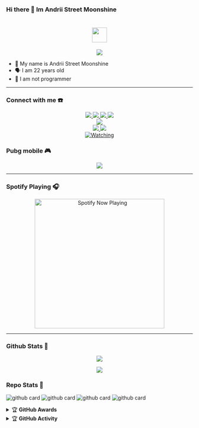 ### Hi there 👋 Im Andrii Street Moonshine

<h1 align="center"> <img src="https://user-images.githubusercontent.com/1303154/88677602-1635ba80-d120-11ea-84d8-d263ba5fc3c0.gif" width="40px" alt=""><br></h1>
<p align="center">
  <img src="https://avatars.githubusercontent.com/u/82263175?v=4" />
</p>

<p align="center">

- 👼 My name is Andrii Street Moonshine 
- 🗣️ I am 22 years old 
- 🔭 I am not programmer

</p>

------
### Connect with me ☎️
<p align="center">
  <a href="https://instagram.com/crosslife89"><img src="https://img.shields.io/badge/Instagram-E4405F?style=for-the-badge&logo=instagram&logoColor=white"/> 
  <a href="https://wa.me/+6283822759168/P"><img src="https://img.shields.io/badge/WhatsApp-25D366?style=for-the-badge&logo=whatsapp&logoColor=white" />
  <a href="https://www.facebook.com/andriistreetmoon"><img src="https://img.shields.io/badge/Facebook-%234267B2.svg?&style=for-the-badge&logo=facebook&logoColor=white" />
  <a href="https://t.me/andrii"><img src="https://img.shields.io/badge/Telegram-%230088cc.svg?&style=for-the-badge&logo=telegram&logoColor=white" /> <br>
  <a href="https://youtu.be/WgeItwiifYs"><img src="https://img.shields.io/badge/YouTube-zeeone ofc-ff0000?style=for-the-badge&logo=youtube&logoColor=ff0000&link=https://youtube.com/channel/UCdzWwbApjkyODby7_MoRYlA" /><br>
  <a name=andriiwalker&label=VIEWS&style=flat-square&color=orange" />
  <a href="https://github.com/andriiwalker"><img src="https://img.shields.io/badge/-GitHub-black?style=flat-square&logo=github" /> 
  <a href="https://youtube.com/channel/UCdzWwbApjkyODby7_MoRYlA"><img src="https://img.shields.io/youtube/channel/subscribers/UCdzWwbApjkyODby7_MoRYlA?style=social" /> <br>
  <a href="https://komarev.com/ghpvc/?username=andriiwalker&color=blue&style=flat-square&label=Profile+Views"><img title="Watching" src="https://komarev.com/ghpvc/?username=andriiwalker&color=blue&style=flat-square&label=Profile+View"></a>
</p>

### Pubg mobile 🎮
<p align="center">
  <img src="https://github.com/zeeoneofc/zeeoneofc/blob/zeeoneofc/2047a1zwq1.gif" />
</p>

------

### Spotify Playing 🎧

<p align="center">
  <a href="https://open.spotify.com/user/hbv7yzic965h9y82w194av0cz" target="_blank"><img src="https://now-playing-on-spotify.vercel.app/api/spotify" alt="Spotify Now Playing" width="350"/></a>
</p>

------

### Github Stats 🚀

<p align="center"><a href="https://github.com/andriiwalker"><img src="https://github-readme-stats.vercel.app/api?username=andriiwalker&show_icons=true&theme=radical"></a></p>
<p align="center"><a href="https://github.com/andriiwalker"><img src="https://github-readme-stats.vercel.app/api/top-langs/?username=andriiwalker&theme=radical&layout=compact"></a></p> 

### Repo Stats 🔭
![github card](https://github-readme-stats.vercel.app/api/pin/?username=andriiwalker&repo=wabot&theme=dark)
![github card](https://github-readme-stats.vercel.app/api/pin/?username=andriiwalker&repo=rfkbot&theme=nightowl)
![github card](https://github-readme-stats.vercel.app/api/pin/?username=andriiwalker&repo=Alphab0t12&theme=dark)
![github card](https://github-readme-stats.vercel.app/api/pin/?username=andriiwalker&repo=ANDRIIxBOTZ&theme=dark)


<details>
    <summary>&#127942 <b>GitHub Awards</b></summary><br/>

![Github Trophy](https://github-profile-trophy.vercel.app/?username=phaticusthiccy)

</details>

<details>
    <summary>&#127942 <b>GitHub Activity</b></summary><br/>

![Metrics](https://metrics.lecoq.io/andriiwalker?template=classic&repositories.forks=true&languages=1&languages.colors=github&languages.threshold=0%25&config.timezone=Asia%2FMakassar)

</details> 
